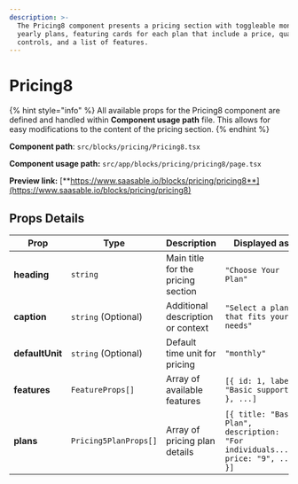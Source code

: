 ```yaml
---
description: >-
  The Pricing8 component presents a pricing section with toggleable monthly and
  yearly plans, featuring cards for each plan that include a price, quantity
  controls, and a list of features.
---
```


# Pricing8

{% hint style="info" %}
All available props for the Pricing8 component are defined and handled within **Component usage path** file. This allows for easy modifications to the content of the pricing section.
{% endhint %}

**Component path**: `src/blocks/pricing/Pricing8.tsx`

**Component usage path:**  `src/app/blocks/pricing/pricing8/page.tsx`

**Preview link:** [**https://www.saasable.io/blocks/pricing/pricing8**](https://www.saasable.io/blocks/pricing/pricing8)

## Props Details

| Prop            | Type                  | Description                        | Displayed as                                                                    |
| --------------- | --------------------- | ---------------------------------- | ------------------------------------------------------------------------------- |
| **heading**     | `string`              | Main title for the pricing section | `"Choose Your Plan"`                                                            |
| **caption**     | `string` (Optional)   | Additional description or context  | `"Select a plan that fits your needs"`                                          |
| **defaultUnit** | `string` (Optional)   | Default time unit for pricing      | `"monthly"`                                                                     |
| **features**    | `FeatureProps[]`      | Array of available features        | `[{ id: 1, label: "Basic support" }, ...]`                                      |
| **plans**       | `Pricing5PlanProps[]` | Array of pricing plan details      | `[{ title: "Basic Plan", description: "For individuals...", price: "9", ... }]` |
